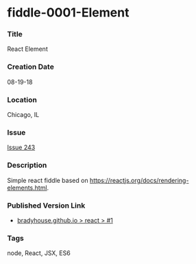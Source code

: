 fiddle-0001-Element
======


### Title

React Element


### Creation Date

08-19-18


### Location

Chicago, IL


### Issue

[Issue 243](https://github.com/bradyhouse/house/issues/243)


### Description

Simple react fiddle based on https://reactjs.org/docs/rendering-elements.html.


### Published Version Link

  * [bradyhouse.github.io > react > #1](http://bradyhouse.github.io/react/fiddle-0001-Element/#)


### Tags

node, React, JSX, ES6

